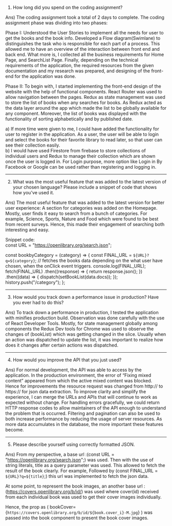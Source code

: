 1.	How long did you spend on the coding assignment? 

Ans)  The coding assignment took a total of 2 days to complete. The coding assignment phase was dividing into two phases:
           
  Phase I: Understood the User Stories to implement all the needs for user to get the books and the book info. Developed a Flow diagram(Swimlane) to distinguishes the task who is responsible for each part of a process. This allowed me to have an overview of the interaction between front end and back end. 
  What more is, I collected all the business requirements for Home Page, and SearchList Page. Finally, depending on the technical requirements of the application, the required resources from the given documentation and my research was prepared, and designing of the front-end  for the application was done. 

  Phase II: To begin with, I started implementing the front-end design of the website with the help of functional components. React Router was used to allow navigation between the pages. 
  Redux as state management was used to store the list of books when any searches for books. As Redux acted as the data layer around the app which made the list to be globally available for any component. Moreover, the list of books was displayed with the functionality of sorting alphabetically and by published date.

  a)	If more time were given to me, I could have added the functionality  for user to register in the application. As a user, the user will be able to login and select the books for their favorite library to read later, so that user can see their collection easily.  
  b)	I would have used Firestore from firebase to store collections of individual users and Redux to manage their collection which are shown once the user is logged in. For Login purpose, more option like Login in By Facebook or Google can be used rather than registering and logging in.

---------------------------------------------------------------------------------------------------------------------------------------------------------------------------------
   
2.	What was the most useful feature that was added to the latest version of your chosen language? Please include a snippet of code that shows how you've used it.

Ans) The most useful feature that was added to the latest version for better user experience: 
    A section for categories was added on the Homepage. Mostly, user finds it easy to search from a bunch of categories. For example, Science, Sports, Nature and Food which were found to be best from recent surveys. Hence, this made their engagement of searching both interesting and easy.
                   
Snippet code:  
const URL = "https://openlibrary.org/search.json";

  const bookbyCategory = (category) => {
    const FINAL_URL = `${URL}?q=${category}`; // fetches the books data depending on the what user have chosen, when the onClick event triggers.
    console.log(FINAL_URL);
    fetch(FINAL_URL)
      .then((response) => {
        return response.json();
      })
      .then((data) => {
        dispatch(setBookList(data.docs));
      });
    history.push("/category");
  };
  
  
  --------------------------------------------------------------------------------------------------------------------------------------------------------------------------------
  
  
 3. How would you track down a performance issue in production? Have you ever had to do this?


 Ans) To track down a performance in production, I tested the application with minifies production build. Observation was done carefully with the use of React Developer Tools.
       Mostly, for state management globally among components the Redux Dev tools for Chrome was used to observe the changes of (bookList) which was getting changed in the slice. 
       Usually when an action was dispatched to update the list, it was important to realize how does it changes after certain actions was dispatched.
   
----------------------------------------------------------------------------------------------------------------------------------------------------------------------------------
4. How would you improve the API that you just used?

Ans) For normal development, the API was able to access by the application. In the production environment, the error of “Fixing mixed content” appeared from which the active mixed content was blocked. 
Hence for improvements the resource request was changed from http:// to https:// for json data extraction. To improve clarity and simplify the experience, I can  merge the URLs and APIs that will continue to work as expected without change. 
For handling errors gracefully, we could return HTTP response codes to allow maintainers of the API enough to understand the problem that is occurred. 
Filtering and pagination can also be used to both increase performance by reducing the usage of server resources.
As more data accumulates in the database, the more important these features become.

-----------------------------------------------------------------------------------------------------------------------------------------------------------------------------------

5.	Please describe yourself using correctly formatted JSON.

Ans) From my perspective, a base url :(const URL = "https://openlibrary.org/search.json";) was used.
Then with the use of string literals, title as a query parameter was used. This allowed to fetch the result of the book clearly. 
For example,  Followed by (const FINAL_URL = `${URL}?q=${title}`;) this url was implemented to fetch the json data.

At some point, to represent the book images, an another base url :(https://covers.openlibrary.org/b/id/) was used
where cover(id) received from each individual book was used to get their cover images individually. 

Hence, the prop as   (  bookCover={`https://covers.openlibrary.org/b/id/${book.cover_i}-M.jpg`} ) was passed into the book component to present the book cover images.




